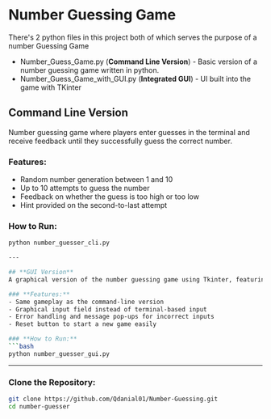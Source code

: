 # Number Guessing Game
There's 2 python files in this project both of which serves the purpose of a number Guessing Game
- Number_Guess_Game.py (**Command Line Version**) - Basic version of a number guessing game written in python.
- Number_Guess_Game_with_GUI.py (**Integrated GUI**) - UI built into the game with TKinter

## **Command Line Version**
Number guessing game where players enter guesses in the terminal and receive feedback until they successfully guess the correct number.

### **Features:**
- Random number generation between 1 and 10
- Up to 10 attempts to guess the number
- Feedback on whether the guess is too high or too low
- Hint provided on the second-to-last attempt

### **How to Run:**
```bash
python number_guesser_cli.py

---

## **GUI Version**
A graphical version of the number guessing game using Tkinter, featuring a user-friendly interface with buttons and messages.

### **Features:**
- Same gameplay as the command-line version
- Graphical input field instead of terminal-based input
- Error handling and message pop-ups for incorrect inputs
- Reset button to start a new game easily

### **How to Run:**
```bash
python number_guesser_gui.py
```

---

### **Clone the Repository:**
```bash
git clone https://github.com/Qdanial01/Number-Guessing.git
cd number-guesser